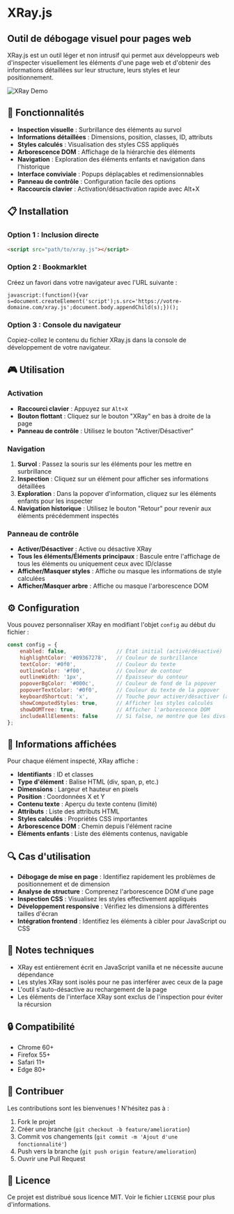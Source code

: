 # XRay.js

## Outil de débogage visuel pour pages web

XRay.js est un outil léger et non intrusif qui permet aux développeurs web d'inspecter visuellement les éléments d'une page web et d'obtenir des informations détaillées sur leur structure, leurs styles et leur positionnement.

![XRay Demo](https://via.placeholder.com/600x400?text=XRay.js+Demo)

## 🚀 Fonctionnalités

- **Inspection visuelle** : Surbrillance des éléments au survol
- **Informations détaillées** : Dimensions, position, classes, ID, attributs
- **Styles calculés** : Visualisation des styles CSS appliqués
- **Arborescence DOM** : Affichage de la hiérarchie des éléments
- **Navigation** : Exploration des éléments enfants et navigation dans l'historique
- **Interface conviviale** : Popups déplaçables et redimensionnables
- **Panneau de contrôle** : Configuration facile des options
- **Raccourcis clavier** : Activation/désactivation rapide avec Alt+X

## 📋 Installation

### Option 1 : Inclusion directe

```html
<script src="path/to/xray.js"></script>
```

### Option 2 : Bookmarklet

Créez un favori dans votre navigateur avec l'URL suivante :

```
javascript:(function(){var s=document.createElement('script');s.src='https://votre-domaine.com/xray.js';document.body.appendChild(s);})();
```

### Option 3 : Console du navigateur

Copiez-collez le contenu du fichier XRay.js dans la console de développement de votre navigateur.

## 🎮 Utilisation

### Activation

- **Raccourci clavier** : Appuyez sur `Alt+X`
- **Bouton flottant** : Cliquez sur le bouton "XRay" en bas à droite de la page
- **Panneau de contrôle** : Utilisez le bouton "Activer/Désactiver"

### Navigation

1. **Survol** : Passez la souris sur les éléments pour les mettre en surbrillance
2. **Inspection** : Cliquez sur un élément pour afficher ses informations détaillées
3. **Exploration** : Dans la popover d'information, cliquez sur les éléments enfants pour les inspecter
4. **Navigation historique** : Utilisez le bouton "Retour" pour revenir aux éléments précédemment inspectés

### Panneau de contrôle

- **Activer/Désactiver** : Active ou désactive XRay
- **Tous les éléments/Éléments principaux** : Bascule entre l'affichage de tous les éléments ou uniquement ceux avec ID/classe
- **Afficher/Masquer styles** : Affiche ou masque les informations de style calculées
- **Afficher/Masquer arbre** : Affiche ou masque l'arborescence DOM

## ⚙️ Configuration

Vous pouvez personnaliser XRay en modifiant l'objet `config` au début du fichier :

```javascript
const config = {
    enabled: false,                // État initial (activé/désactivé)
    highlightColor: '#09367278',   // Couleur de surbrillance
    textColor: '#0f0',             // Couleur du texte
    outlineColor: '#f00',          // Couleur de contour
    outlineWidth: '1px',           // Épaisseur du contour
    popoverBgColor: '#000c',       // Couleur de fond de la popover
    popoverTextColor: '#0f0',      // Couleur du texte de la popover
    keyboardShortcut: 'x',         // Touche pour activer/désactiver (avec Alt)
    showComputedStyles: true,      // Afficher les styles calculés
    showDOMTree: true,             // Afficher l'arborescence DOM
    includeAllElements: false      // Si false, ne montre que les divs avec id/class
};
```

## 🧩 Informations affichées

Pour chaque élément inspecté, XRay affiche :

- **Identifiants** : ID et classes
- **Type d'élément** : Balise HTML (div, span, p, etc.)
- **Dimensions** : Largeur et hauteur en pixels
- **Position** : Coordonnées X et Y
- **Contenu texte** : Aperçu du texte contenu (limité)
- **Attributs** : Liste des attributs HTML
- **Styles calculés** : Propriétés CSS importantes
- **Arborescence DOM** : Chemin depuis l'élément racine
- **Éléments enfants** : Liste des éléments contenus, navigable

## 🔍 Cas d'utilisation

- **Débogage de mise en page** : Identifiez rapidement les problèmes de positionnement et de dimension
- **Analyse de structure** : Comprenez l'arborescence DOM d'une page
- **Inspection CSS** : Visualisez les styles effectivement appliqués
- **Développement responsive** : Vérifiez les dimensions à différentes tailles d'écran
- **Intégration frontend** : Identifiez les éléments à cibler pour JavaScript ou CSS

## 📝 Notes techniques

- XRay est entièrement écrit en JavaScript vanilla et ne nécessite aucune dépendance
- Les styles XRay sont isolés pour ne pas interférer avec ceux de la page
- L'outil s'auto-désactive au rechargement de la page
- Les éléments de l'interface XRay sont exclus de l'inspection pour éviter la récursion

## 🔒 Compatibilité

- Chrome 60+
- Firefox 55+
- Safari 11+
- Edge 80+

## 👥 Contribuer

Les contributions sont les bienvenues ! N'hésitez pas à :

1. Fork le projet
2. Créer une branche (`git checkout -b feature/amelioration`)
3. Commit vos changements (`git commit -m 'Ajout d'une fonctionnalité'`)
4. Push vers la branche (`git push origin feature/amelioration`)
5. Ouvrir une Pull Request

## 📜 Licence

Ce projet est distribué sous licence MIT. Voir le fichier `LICENSE` pour plus d'informations.
